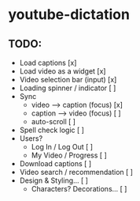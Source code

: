 # youtube-dictation

## TODO:
- Load captions [x]
- Load video as a widget [x]
- Video selection bar (input) [x]
- Loading spinner / indicator [ ]
- Sync
  - video --> caption (focus) [x]
  - caption --> video (focus) [ ]
  - auto-scroll [ ]
- Spell check logic [ ]
- Users?
  - Log In / Log Out [ ]
  - My Video / Progress [ ]
- Download captions [ ]
- Video search / recommendation [ ]
- Design & Styling... [ ]
  - Characters? Decorations... [ ]
